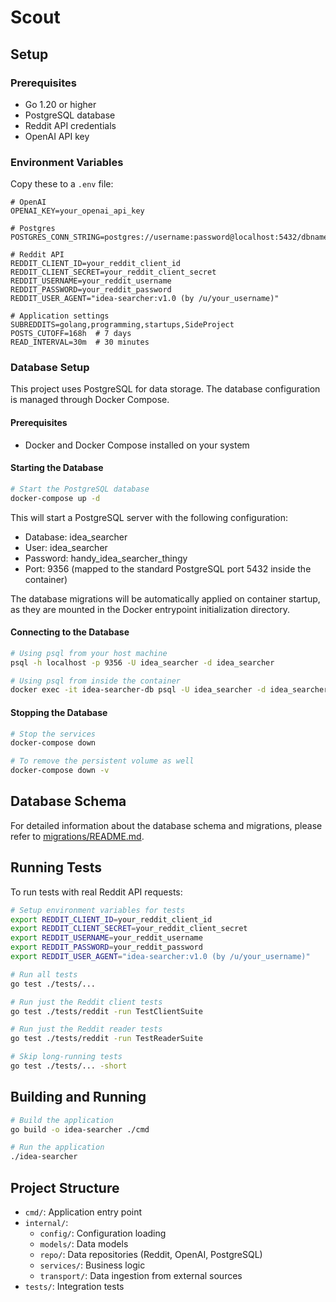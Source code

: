 # Scout

<Description of Scout functionality>



## Setup

### Prerequisites

- Go 1.20 or higher
- PostgreSQL database
- Reddit API credentials
- OpenAI API key

### Environment Variables

Copy these to a `.env` file:

```
# OpenAI
OPENAI_KEY=your_openai_api_key

# Postgres
POSTGRES_CONN_STRING=postgres://username:password@localhost:5432/dbname

# Reddit API
REDDIT_CLIENT_ID=your_reddit_client_id
REDDIT_CLIENT_SECRET=your_reddit_client_secret
REDDIT_USERNAME=your_reddit_username
REDDIT_PASSWORD=your_reddit_password
REDDIT_USER_AGENT="idea-searcher:v1.0 (by /u/your_username)"

# Application settings
SUBREDDITS=golang,programming,startups,SideProject
POSTS_CUTOFF=168h  # 7 days
READ_INTERVAL=30m  # 30 minutes
```

### Database Setup

This project uses PostgreSQL for data storage. The database configuration is managed through Docker Compose.

#### Prerequisites

- Docker and Docker Compose installed on your system

#### Starting the Database

```bash
# Start the PostgreSQL database
docker-compose up -d
```

This will start a PostgreSQL server with the following configuration:
- Database: idea_searcher
- User: idea_searcher
- Password: handy_idea_searcher_thingy
- Port: 9356 (mapped to the standard PostgreSQL port 5432 inside the container)

The database migrations will be automatically applied on container startup, as they are mounted in the Docker entrypoint initialization directory.

#### Connecting to the Database

```bash
# Using psql from your host machine
psql -h localhost -p 9356 -U idea_searcher -d idea_searcher

# Using psql from inside the container
docker exec -it idea-searcher-db psql -U idea_searcher -d idea_searcher
```

#### Stopping the Database

```bash
# Stop the services
docker-compose down

# To remove the persistent volume as well
docker-compose down -v
```

## Database Schema

For detailed information about the database schema and migrations, please refer to [migrations/README.md](migrations/README.md).

## Running Tests

To run tests with real Reddit API requests:

```bash
# Setup environment variables for tests
export REDDIT_CLIENT_ID=your_reddit_client_id
export REDDIT_CLIENT_SECRET=your_reddit_client_secret
export REDDIT_USERNAME=your_reddit_username
export REDDIT_PASSWORD=your_reddit_password
export REDDIT_USER_AGENT="idea-searcher:v1.0 (by /u/your_username)"

# Run all tests
go test ./tests/...

# Run just the Reddit client tests
go test ./tests/reddit -run TestClientSuite

# Run just the Reddit reader tests
go test ./tests/reddit -run TestReaderSuite

# Skip long-running tests
go test ./tests/... -short
```

## Building and Running

```bash
# Build the application
go build -o idea-searcher ./cmd

# Run the application
./idea-searcher
```

## Project Structure

- `cmd/`: Application entry point
- `internal/`:
  - `config/`: Configuration loading
  - `models/`: Data models
  - `repo/`: Data repositories (Reddit, OpenAI, PostgreSQL)
  - `services/`: Business logic
  - `transport/`: Data ingestion from external sources
- `tests/`: Integration tests